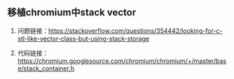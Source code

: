 ## 移植chromium中stack vector

1. 问题链接：https://stackoverflow.com/questions/354442/looking-for-c-stl-like-vector-class-but-using-stack-storage

2. 代码链接：https://chromium.googlesource.com/chromium/chromium/+/master/base/stack_container.h